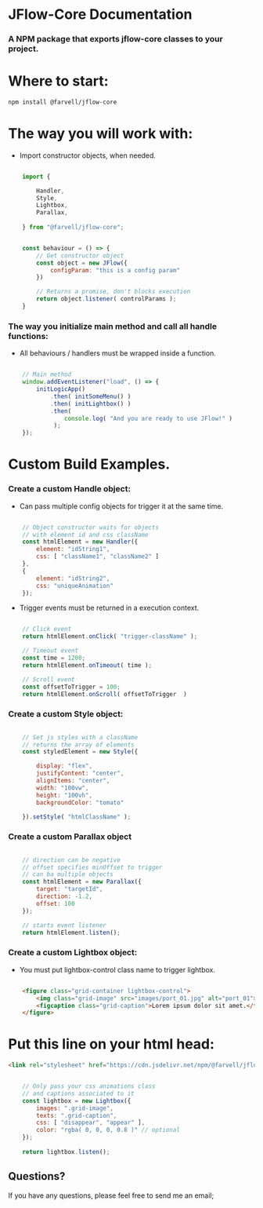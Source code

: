 # JFlow-Core Documentation
### A NPM package that exports jflow-core classes to your project.

# Where to start:

```bash
npm install @farvell/jflow-core
```

# The way you will work with:

* Import constructor objects, when needed.

```javascript

    import { 

        Handler,
		Style,
        Lightbox, 
        Parallax,
        
    } from "@farvell/jflow-core";

```

```javascript

    const behaviour = () => {
        // Get constructor object
        const object = new JFlow({
            configParam: "this is a config param"
        })

        // Returns a promise, don't blocks execution
        return object.listener( controlParams );
    }

```

### The way you initialize main method and call all handle functions:

* All behaviours / handlers must be wrapped inside a function.

```javascript

    // Main method
    window.addEventListener("load", () => {
        initLogicApp()
            .then( initSomeMenu() )
            .then( initLightbox() )
            .then( 
                console.log( "And you are ready to use JFlow!" ) 
             );
    });

```

# Custom Build Examples.

### Create a custom Handle object:

* Can pass multiple config objects for trigger it at the same time.

```javascript

    // Object constructor waits for objects
    // with element id and css className
    const htmlElement = new Handler({
        element: "idString1",
        css: [ "className1", "className2" ]
    },
    {
        element: "idString2",
        css: "uniqueAnimation"
    });

```

* Trigger events must be returned in a execution context.

```javascript

    // Click event
    return htmlElement.onClick( "trigger-className" );

    // Timeout event
    const time = 1200;
    return htmlElement.onTimeout( time );

    // Scroll event
    const offsetToTrigger = 100;
    return htmlElement.onScroll( offsetToTrigger  )

```

### Create a custom Style object:

```javascript

    // Set js styles with a className
	// returns the array of elements
    const styledElement = new Style({

        display: "flex",
		justifyContent: "center",
		alignItems: "center",
		width: "100vw",
		height: "100vh",
		backgroundColor: "tomato"

    }).setStyle( "htmlClassName" );

```


### Create a custom Parallax object

```javascript

    // direction can be negative
    // offset specifies minOffset to trigger
    // can ba multiple objects
    const htmlElement = new Parallax({
        target: "targetId",
        direction: -1.2,
        offset: 100
    });

    // starts event listener
    return htmlElement.listen();

```

### Create a custom Lightbox object:

* You must put lightbox-control class name to trigger lightbox.

```html

    <figure class="grid-container lightbox-control">
        <img class="grid-image" src="images/port_01.jpg" alt="port_01">
        <figcaption class="grid-caption">Lorem ipsum dolor sit amet.</figcaption>
    </figure>

```

# Put this line on your html head:

```html
<link rel="stylesheet" href="https://cdn.jsdelivr.net/npm/@farvell/jflow-core@2.0.4/src/Lightbox/lightbox.css" />

```

```javascript

    // Only pass your css animations class
    // and captions associated to it
    const lightbox = new Lightbox({
        images: ".grid-image",
        texts: ".grid-caption",
        css: [ "disappear", "appear" ],
		color: "rgba( 0, 0, 0, 0.8 )" // optional
    });
    
    return lightbox.listen();

```

Questions?
----------

If you have any questions, please feel free to send me an email;

